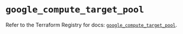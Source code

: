 # `google_compute_target_pool`

Refer to the Terraform Registry for docs: [`google_compute_target_pool`](https://registry.terraform.io/providers/drfaust92/google/4.16.4/docs/resources/compute_target_pool).
